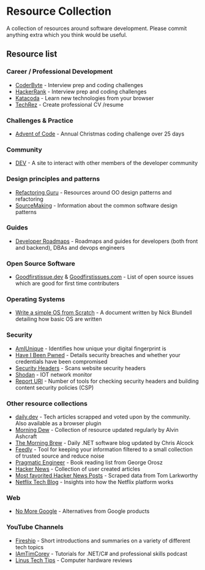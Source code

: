 # Resource Collection
A collection of resources around software development. Please commit anything extra which you think would be useful.

## Resource list

### Career / Professional Development
- [CoderByte](https://coderbyte.com/) - Interview prep and coding challenges
- [HackerRank](https://www.hackerrank.com/) - Interview prep and coding challenges
- [Katacoda](https://katacoda.com/) - Learn new technologies from your browser
- [TechRez](https://techrez.io/) - Create professional CV /resume

### Challenges & Practice
- [Advent of Code](https://adventofcode.com/) - Annual Christmas coding challenge over 25 days

### Community
- [DEV](https://dev.to/) - A site to interact with other members of the developer community

### Design principles and patterns
- [Refactoring Guru](https://refactoring.guru/) - Resources around OO design patterns and refactoring
- [SourceMaking](https://sourcemaking.com/design_patterns) - Information about the common software design patterns

### Guides
- [Developer Roadmaps](https://roadmap.sh/) - Roadmaps and guides for developers (both front and backend), DBAs and devops engineers

### Open Source Software
- [Goodfirstissue.dev](https://goodfirstissue.dev/) & [Goodfirstissues.com](https://goodfirstissues.com/) - List of open source issues which are good for first time contributers

### Operating Systems
- [Write a simple OS from Scratch](https://www.cs.bham.ac.uk/~exr/lectures/opsys/10_11/lectures/os-dev.pdf) -  A document written by Nick Blundell detailing how basic OS are written

### Security

 - [AmIUnique](https://amiunique.org/fp) - Identifies how unique your digital fingerprint is
 - [Have I Been Pwned](https://haveibeenpwned.com/) - Details security breaches and whether your credentials have been compromised
 - [Security Headers](https://securityheaders.com/) - Scans website security headers
 - [Shodan](https://www.shodan.io/) - IOT network monitor
 - [Report URI](https://report-uri.com/home/tools) - Number of tools for checking security headers and building content security policies (CSP)

### Other resource collections

 - [daily.dev](https://app.daily.dev/) - Tech articles scrapped and voted upon by the community. Also available as a browser plugin
 - [Morning Dew](https://www.alvinashcraft.com/) - Collection of resource updated regularly by Alvin Ashcraft
 - [The Morning Brew](http://themorningbrew.net/) - Daily .NET software blog updated by Chris Alcock
 - [Feedly](https://feedly.com/i/welcome) - Tool for keeping your information filtered to a small collection of trusted source and reduce noise
 - [Pragmatic Engineer](https://blog.pragmaticengineer.com/my-reading-list/) - Book reading list from George Orosz
 - [Hacker News](https://news.ycombinator.com/) - Collection of user created articles
 - [Most favorited Hacker News Posts](https://observablehq.com/@tomlarkworthy/hacker-favourites-analysis) - Scraped data from Tom Larkworthy
 - [Netflix Tech Blog](https://netflixtechblog.com/) - Insights into how the Netflix platform works

### Web
 
 - [No More Google](https://nomoregoogle.com/) - Alternatives from Google products


### YouTube Channels

 - [Fireship](https://www.youtube.com/c/Fireship) - Short introductions and summaries on a variety of different tech topics
 - [IAmTimCorey](https://www.youtube.com/user/IAmTimCorey) - Tutorials for .NET/C# and professional skills podcast
 - [Linus Tech Tips](https://www.youtube.com/user/LinusTechTips) - Computer hardware reviews
